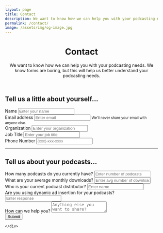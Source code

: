 ```yaml
---
layout: page
title: Contact
description: We want to know how we can help you with your podcasting needs.
permalink: /contact/
image: /assets/img/og-image.jpg
---
```

<header class="post-header bg-black-diagonal text-white lede hero px-4 pb-4 m-0">
  <div class="hero-content container col-xxl-8">
    <div class="hero-content-inner">
      <h1 class="display-5 post-title p-name" itemprop="name headline">Contact</h1>
      <p class="lead fs-3">We want to know how we can help you with your podcasting needs. We know forms are boring, but this will help us better understand your podcasting needs.</p>
    </div>
  </div>
</header>

<div class="bg-darkblue px-4 py-2 pb-4 text-white">
  <div class="container col-xxl-8">

  <div class="post-content">
    <h2 class="display-6">Tell us a little about yourself...</h2>
    <form>
      <div class="form-group">
        <label for="inputName">Name</label>
        <input type="text" class="form-control" id="inputName" aria-describedby="inputName" placeholder="Enter your name">
      </div>
      <div class="form-group">
        <label for="InputEmail1">Email address</label>
        <input type="email" class="form-control" id="InputEmail1" aria-describedby="emailHelp" placeholder="Enter email">
        <small class="form-text text-white">We'll never share your email with anyone else.</small>
      </div>
      <div class="form-group">
        <label for="textOrganization">Organization</label>
        <input type="text" class="form-control" id="inputOrganization" aria-describedby="textOrganization" placeholder="Enter your organization">
      </div>
      <div class="form-group">
        <label for="textJobTitle">Job Title</label>
        <input type="text" class="form-control" id="textJobTitle" aria-describedby="textJobTitle" placeholder="Enter your job title">
      </div>
      <div class="form-group">
        <label for="textPhone">Phone Number</label>
        <input type="text" class="form-control" id="textPhone" aria-describedby="textPhone" placeholder="(xxx)-xxx-xxxx">
      </div>
      <hr />
      <h2 class="display-6">Tell us about your podcasts...</h2>
      <div class="form-group">
        <label for="NumberPodcasts">How many podcasts do you currently have?</label>
        <input type="text" class="form-control" id="NumberPodcasts" aria-describedby="NumberPodcasts" placeholder="Enter number of podcasts">
      </div>
      <div class="form-group">
        <label for="AvgDownloads">What are your average monthly downloads?</label>
        <input type="text" class="form-control" id="AvgDownloads" aria-describedby="AvgDownloads" placeholder="Enter avg number of downloads">
      </div>
      <div class="form-group">
        <label for="Distributor">Who is your current podcast distributor?</label>
        <input type="text" class="form-control" id="Distributor" aria-describedby="Distributor" placeholder="Enter name">
      </div>
      <div class="form-group">
        <label for="DAI">Are you using dynamic ad insertion for your podcasts?</label>
        <input type="text" class="form-control" id="DAI" aria-describedby="DAI" placeholder="Enter response">
      </div>
      <div class="form-group">
        <label for="howHelp">How can we help you?</label>
        <textarea class="form-control" id="howHelp" aria-describedby="howHelp" placeholder="Anything else you want to share?"></textarea>
      </div>
      <button type="submit" class="btn btn-primary">Submit</button>
    </form>

    </div>
  </div>
</div>
